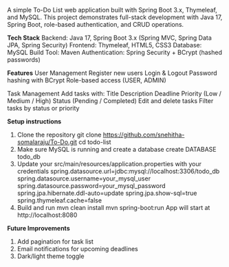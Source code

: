 A simple To-Do List web application built with Spring Boot 3.x, Thymeleaf, and MySQL.
This project demonstrates full-stack development with Java 17, Spring Boot, role-based authentication, and CRUD operations.

**Tech Stack**
Backend: Java 17, Spring Boot 3.x (Spring MVC, Spring Data JPA, Spring Security)
Frontend: Thymeleaf, HTML5, CSS3
Database: MySQL
Build Tool: Maven
Authentication: Spring Security + BCrypt (hashed passwords)

**Features**
User Management
Register new users
Login & Logout
Password hashing with BCrypt
Role-based access (USER, ADMIN)

Task Management
Add tasks with:
Title
Description
Deadline
Priority (Low / Medium / High)
Status (Pending / Completed)
Edit and delete tasks
Filter tasks by status or priority


**Setup instructions**
1. Clone the repository
   git clone https://github.com/snehitha-somalaraju/To-Do.git
   cd todo-list
2. Make sure MySQL is running and create a database
   create DATABASE todo_db
3. Update your src/main/resources/application.properties with your credentials
   spring.datasource.url=jdbc:mysql://localhost:3306/todo_db
   spring.datasource.username=your_mysql_user
   spring.datasource.password=your_mysql_password
   spring.jpa.hibernate.ddl-auto=update
   spring.jpa.show-sql=true
   spring.thymeleaf.cache=false
4. Build and run
   mvn clean install
   mvn spring-boot:run
App will start at http://localhost:8080

**Future Improvements**
1. Add pagination for task list
2. Email notifications for upcoming deadlines
3. Dark/light theme toggle
